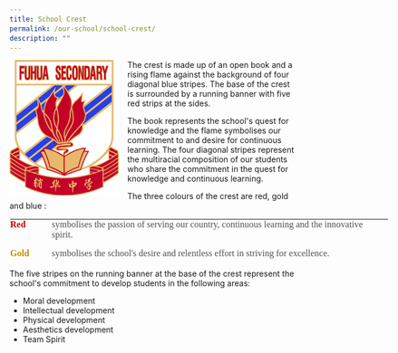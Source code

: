 ```yaml
---
title: School Crest
permalink: /our-school/school-crest/
description: ""
---
```

<img src="/images/crest.png" style="width:193px;height:240px;margin-right:15px;" align = "left"> The crest is made up of an open book and a rising flame against the background of four diagonal blue stripes. The base of the crest is surrounded by a running banner with five red strips at the sides. 

  

The book represents the school's quest for knowledge and the flame symbolises our commitment to and desire for continuous learning. The four diagonal stripes represent the multiracial composition of our students who share the commitment in the quest for knowledge and continuous learning.

The three colours of the crest are red, gold and blue :

<table class="ive_eobj_center ives_tab_kosong" style="margin: auto; outline: 0px; padding: 0px; border-collapse: collapse; clear: both; border: 1px solid transparent; table-layout: fixed; color: rgb(80, 80, 80); font-family: Calibri; font-size: 16px; font-style: normal; font-variant-ligatures: normal; font-variant-caps: normal; font-weight: 400; letter-spacing: normal; orphans: 2; text-align: justify; text-transform: none; white-space: normal; widows: 2; word-spacing: 0px; -webkit-text-stroke-width: 0px; text-decoration-thickness: initial; text-decoration-style: initial; text-decoration-color: initial; width: 668.859px; height: 75px;"><tbody style="margin: 0px; outline: 0px; padding: 0px;"><tr style="margin: 0px; outline: 0px; padding: 0px;"><td style="margin: 0px; outline: 0px; padding: 0px 15px 15px 0px; vertical-align: top; text-align: left; width: 60px;"><b style="margin: 0px; outline: 0px; padding: 0px;"><font color="#cc0000" style="margin: 0px; outline: 0px; padding: 0px;">Red&nbsp;</font></b></td><td style="margin: 0px; outline: 0px; padding: 0px 15px 15px 0px; vertical-align: top; text-align: left; width: 608px;">symbolises the passion of serving our country, continuous learning and the innovative spirit.</td></tr><tr style="margin: 0px; outline: 0px; padding: 0px;"><td style="margin: 0px; outline: 0px; padding: 0px 15px 15px 0px; vertical-align: top; text-align: left; width: 60px;"><font color="#bf9000" style="margin: 0px; outline: 0px; padding: 0px;"><b style="margin: 0px; outline: 0px; padding: 0px;">Gold</b></font></td><td style="margin: 0px; outline: 0px; padding: 0px 15px 15px 0px; vertical-align: top; text-align: left; width: 60px;">symbolises the school's desire and relentless effort in striving for excellence.</td></tr><tr style="margin: 0px; outline: 0px; padding: 0px;"><td style="margin: 0px; outline: 0px; padding: 0px 15px 15px 0px; vertical-align: top; text-align: left; width: 60px;"><font color="#0000ff" style="margin: 0px; outline: 0px; padding: 0px;"><b style="margin: 0px; outline: 0px; padding: 0px;">Blue</b></font></td><td style="margin: 0px; outline: 0px; padding: 0px 15px 15px 0px; vertical-align: top; text-align: left; width: 60px;">represents the fusion of thoughts and<span>&nbsp;</span><i style="margin: 0px; outline: 0px; padding: 0px;">esprit de corps</i>.</td></tr></tbody></table>

The five stripes on the running banner at the base of the crest represent the school's commitment to develop students in the following areas: 

*   Moral development
*   Intellectual development
*   Physical development
*   Aesthetics development
*   Team Spirit
